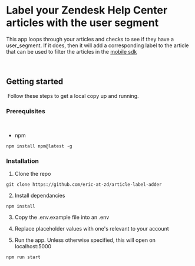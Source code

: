 # Label your Zendesk Help Center articles with the user segment

<!-- Description of project-->

This app loops through your articles and checks to see if they have a user_segment. If it does, then it will add a corresponding label to the article that can be used to filter the articles in the [mobile sdk](https://developer.zendesk.com/documentation/classic-web-widget-sdks/support-sdk/ios/help_center/#filter-articles-by-label)
​

​

## Getting started

​
Follow these steps to get a local copy up and running.
​

<!-- Any required packages or dependencies prior to installation of the app-->

### Prerequisites

​

- npm

```
npm install npm@latest -g
```

<!-- Steps to get the app running locally -->

### Installation

1. Clone the repo

```
git clone https://github.com/eric-at-zd/article-label-adder
```

2. Install dependancies

```
npm install
```

3. Copy the .env.example file into an .env

4. Replace placeholder values with one's relevant to your account 

5. Run the app. Unless otherwise specified, this will open on localhost:5000

```
npm run start
```

​
